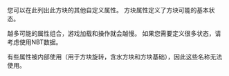 您可以在此列出此方块的其他自定义属性。
方块属性定义了方块可能的基本状态。

越多可能的属性组合，游戏加载和操作就会越慢。
如果您需要定义很多状态，请考虑使用NBT数据。

有些属性被内部使用（用于方块旋转，含水方块和方块基础），因此这些名称无法使用。
